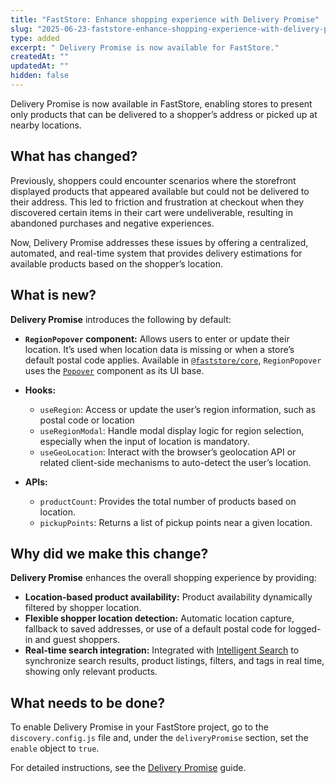 ```yaml
---
title: "FastStore: Enhance shopping experience with Delivery Promise"
slug: "2025-06-23-faststore-enhance-shopping-experience-with-delivery-promise"
type: added
excerpt: " Delivery Promise is now available for FastStore."
createdAt: ""
updatedAt: ""
hidden: false
---
```


Delivery Promise is now available in FastStore, enabling stores to present only products that can be delivered to a shopper’s address or picked up at nearby locations.

## What has changed?

Previously, shoppers could encounter scenarios where the storefront displayed products that appeared available but could not be delivered to their address. This led to friction and frustration at checkout when they discovered certain items in their cart were undeliverable, resulting in abandoned purchases and negative experiences.

Now, Delivery Promise addresses these issues by offering a centralized, automated, and real-time system that provides delivery estimations for available products based on the shopper’s location.

## What is new?

**Delivery Promise** introduces the following by default:

- **`RegionPopover` component:** Allows users to enter or update their location. It’s used when location data is missing or when a store’s default postal code applies. Available in [`@faststore/core`](https://developers.vtex.com/docs/guides/faststore/project-structure-overview#packagejson), `RegionPopover` uses the [`Popover`](https://developers.vtex.com/docs/guides/faststore/molecules-popover) component as its UI base.

- **Hooks:**
  - `useRegion`: Access or update the user’s region information, such as postal code or location
  - `useRegionModal`: Handle modal display logic for region selection, especially when the input of location is mandatory.
  - `useGeoLocation`: Interact with the browser’s geolocation API or related client-side mechanisms to auto-detect the user’s location.

- **APIs:**
  - `productCount`: Provides the total number of products based on location.
  - `pickupPoints`: Returns a list of pickup points near a given location.

## Why did we make this change?

**Delivery Promise** enhances the overall shopping experience by providing:

- **Location-based product availability:** Product availability dynamically filtered by shopper location.
- **Flexible shopper location detection:** Automatic location capture, fallback to saved addresses, or use of a default postal code for logged-in and guest shoppers.
- **Real-time search integration:** Integrated with [Intelligent Search](https://help.vtex.com/tracks/vtex-intelligent-search) to synchronize search results, product listings, filters, and tags in real time, showing only relevant products.

## What needs to be done?

To enable Delivery Promise in your FastStore project, go to the `discovery.config.js` file and, under the `deliveryPromise` section, set the `enable` object to `true`.

For detailed instructions, see the [Delivery Promise](LINK) guide.

